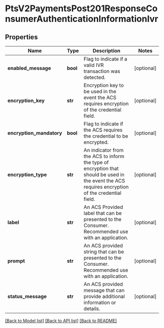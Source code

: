# PtsV2PaymentsPost201ResponseConsumerAuthenticationInformationIvr

## Properties
Name | Type | Description | Notes
------------ | ------------- | ------------- | -------------
**enabled_message** | **bool** | Flag to indicate if a valid IVR transaction was detected.  | [optional] 
**encryption_key** | **str** | Encryption key to be used in the event the ACS requires encryption of the credential field.  | [optional] 
**encryption_mandatory** | **bool** | Flag to indicate if the ACS requires the credential to be encrypted.  | [optional] 
**encryption_type** | **str** | An indicator from the ACS to inform the type of encryption that should be used in the event the ACS requires encryption of the credential field.  | [optional] 
**label** | **str** | An ACS Provided label that can be presented to the Consumer. Recommended use with an application.  | [optional] 
**prompt** | **str** | An ACS provided string that can be presented to the Consumer. Recommended use with an application.  | [optional] 
**status_message** | **str** | An ACS provided message that can provide additional information or details.  | [optional] 

[[Back to Model list]](../README.md#documentation-for-models) [[Back to API list]](../README.md#documentation-for-api-endpoints) [[Back to README]](../README.md)


